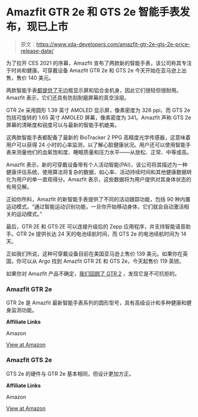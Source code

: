 # Amazfit GTR 2e 和 GTS 2e 智能手表发布，现已上市

> 原文：<https://www.xda-developers.com/amazfit-gtr-2e-gts-2e-price-release-date/>

为了拉开 CES 2021 的序幕，Amazfit 宣布了两款新的智能手表，该公司称其专注于时尚和健康。可穿戴设备 Amazfit GTR 2e 和 GTS 2e 今天开始在亚马逊上出售，售价 140 美元。

两款智能手表[都提供了](https://www.prnewswire.com/news-releases/amazfit-introduces-the-ultra-fashionable-amazfit-gtr-2e-and-gts-2e-smartwatches-with-cutting-edge-health-and-fitness-features-301204846.html)无边框显示屏和铝合金机身，因此它们很轻但很耐用。Amazfit 表示，它们还具有防刮耐磨屏幕的真空涂层。

GTR 2e 采用圆形 1.39 英寸 AMOLED 显示屏，像素密度为 326 ppi，而 GTS 2e 包括可旋转的 1.65 英寸 AMOLED 屏幕，像素密度为 341。Amazfit 声称 GTS 2e 屏幕的清晰度和锐度可以与最新的智能手机媲美。

这两款智能手表都配备了最新的 BioTracker 2 PPG 高精度光学传感器，这意味着用户可以获得 24 小时的心率监测，以了解心脏健康状况。用户还可以使用智能手表来测量他们的血氧饱和度、睡眠质量和压力水平——从放松、正常、中等或高。

Amazfit 表示，新的可穿戴设备带有个人活动智能(PAI)，该公司将其描述为一种健康评估系统，使用算法将复杂的数据，如心率、活动持续时间和其他健康数据转化为用户的单一直观得分。Amazfit 表示，这些数据将为用户提供对其身体状态的有用见解。

正如你所料，Amazfit 的新智能手表提供了不同的活动跟踪功能，包括 90 种内置运动模式。“通过智能运动识别功能，一旦你开始移动身体，它们就会自动激活相关的运动模式。”

最后，GTR·2E 和 GTS·2E 可以连接升级后的 Zepp 应用程序，并支持智能语音助手。GTR 2e 提供长达 24 天的电池续航时间，而 GTS 2e 的电池续航时间为 14 天。

正如我们所说，这种可穿戴设备目前在美国亚马逊上售价 139 美元。如果你在英国，你可以从 Argo 找到 Amazfit GTR 2E 和 GTS 2e，今天起售价 119 英镑。

如果你对 Amazfit 产品不确定，[我们回顾了 GTR 2](https://www.xda-developers.com/amazfit-gtr-2-review/) ，发现它是不可抗拒的。

### Amazfit GTR 2e

GTR 2e 是 Amazfit 最新智能手表系列的圆形型号，具有高级设计和多种健康和健身监测功能。

**Affiliate Links**

Amazon

[View at Amazon](https://www.amazon.com/dp/B08PCZKXN1?tag=xda-7gsi2ug-20&ascsubtag=UUxdaUeUpU31392&asc_refurl=https%3A%2F%2Fwww.xda-developers.com%2Famazfit-gtr-2e-gts-2e-price-release-date%2F&asc_campaign=Short-Term)

### Amazfit GTS 2e

GTS 2e 的硬件与 GTR 2e 基本相同，但设计更加方正。

**Affiliate Links**

Amazon

[View at Amazon](https://www.amazon.com/Amazfit-GTS-2e-Obsidian-Black/dp/B08PCZN26P/?tag=xda-7gsi2ug-20&ascsubtag=UUxdaUeUpU31392&asc_refurl=https%3A%2F%2Fwww.xda-developers.com%2Famazfit-gtr-2e-gts-2e-price-release-date%2F&asc_campaign=Short-Term)